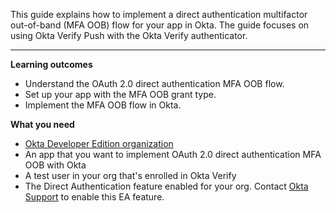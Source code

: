 <ApiLifecycle access="ea" />
<ApiLifecycle access="ie" />

This guide explains how to implement a direct authentication multifactor out-of-band (MFA OOB) flow for your app in Okta. The guide focuses on using Okta Verify Push with the Okta Verify authenticator.

---

**Learning outcomes**

* Understand the OAuth 2.0 direct authentication MFA OOB flow.
* Set up your app with the MFA OOB grant type.
* Implement the MFA OOB flow in Okta.

**What you need**

* [Okta Developer Edition organization](https://developer.okta.com/signup)
* An app that you want to implement OAuth 2.0 direct authentication MFA OOB with Okta
* A test user in your org that's enrolled in Okta Verify
* The Direct Authentication feature enabled for your org. Contact [Okta Support](mailto:support@okta.com) to enable this EA feature.

<ApiAmProdWarning />
